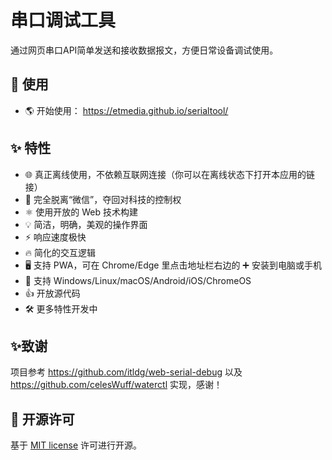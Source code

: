 # 串口调试工具
通过网页串口API简单发送和接收数据报文，方便日常设备调试使用。

## 🏃 使用
- 🌎 开始使用： https://etmedia.github.io/serialtool/

## ✨ 特性
- 🌐 真正离线使用，不依赖互联网连接（你可以在离线状态下打开本应用的链接）
- 🖕 完全脱离“微信”，夺回对科技的控制权
- ⚛️ 使用开放的 Web 技术构建
- 💡 简洁，明确，美观的操作界面
- ⚡ 响应速度极快
- 🔥 简化的交互逻辑
- 🖥️ 支持 PWA，可在 Chrome/Edge 里点击地址栏右边的 ➕ 安装到电脑或手机
- 📱 支持 Windows/Linux/macOS/Android/iOS/ChromeOS
- 👍 开放源代码
- 🛠 更多特性开发中

## ✨致谢
项目参考 https://github.com/itldg/web-serial-debug 以及 https://github.com/celesWuff/waterctl 实现，感谢！

## 📜 开源许可
基于 [MIT license](https://opensource.org/licenses/MIT) 许可进行开源。
